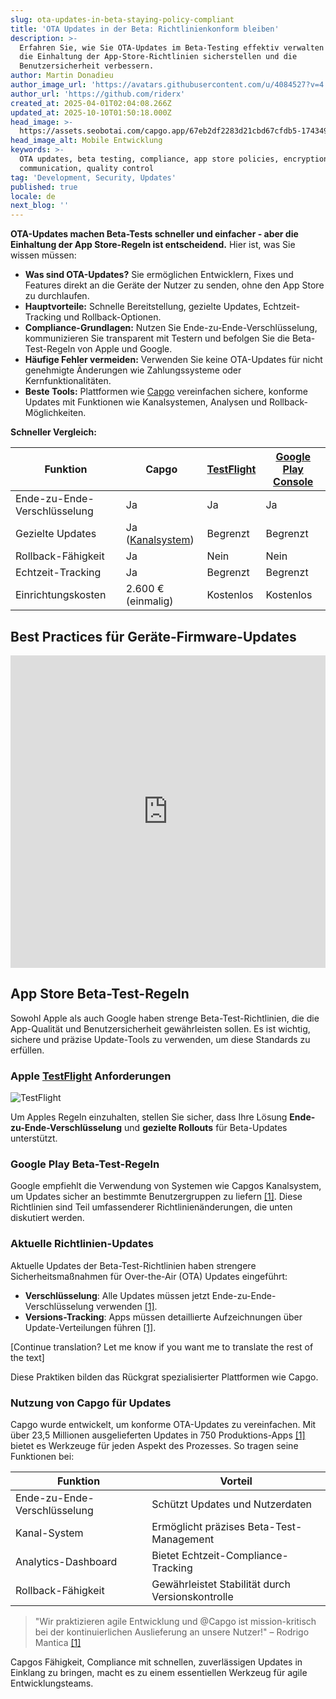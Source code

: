 ```yaml
---
slug: ota-updates-in-beta-staying-policy-compliant
title: 'OTA Updates in der Beta: Richtlinienkonform bleiben'
description: >-
  Erfahren Sie, wie Sie OTA-Updates im Beta-Testing effektiv verwalten und dabei
  die Einhaltung der App-Store-Richtlinien sicherstellen und die
  Benutzersicherheit verbessern.
author: Martin Donadieu
author_image_url: 'https://avatars.githubusercontent.com/u/4084527?v=4'
author_url: 'https://github.com/riderx'
created_at: 2025-04-01T02:04:08.266Z
updated_at: 2025-10-10T01:50:18.000Z
head_image: >-
  https://assets.seobotai.com/capgo.app/67eb2df2283d21cbd67cfdb5-1743499666588.jpg
head_image_alt: Mobile Entwicklung
keywords: >-
  OTA updates, beta testing, compliance, app store policies, encryption, user
  communication, quality control
tag: 'Development, Security, Updates'
published: true
locale: de
next_blog: ''
---
```

**OTA-Updates machen Beta-Tests schneller und einfacher - aber die Einhaltung der App Store-Regeln ist entscheidend.** Hier ist, was Sie wissen müssen:

-   **Was sind OTA-Updates?** Sie ermöglichen Entwicklern, Fixes und Features direkt an die Geräte der Nutzer zu senden, ohne den App Store zu durchlaufen.
-   **Hauptvorteile:** Schnelle Bereitstellung, gezielte Updates, Echtzeit-Tracking und Rollback-Optionen.
-   **Compliance-Grundlagen:** Nutzen Sie Ende-zu-Ende-Verschlüsselung, kommunizieren Sie transparent mit Testern und befolgen Sie die Beta-Test-Regeln von Apple und Google.
-   **Häufige Fehler vermeiden:** Verwenden Sie keine OTA-Updates für nicht genehmigte Änderungen wie Zahlungssysteme oder Kernfunktionalitäten.
-   **Beste Tools:** Plattformen wie [Capgo](https://capgo.app/) vereinfachen sichere, konforme Updates mit Funktionen wie Kanalsystemen, Analysen und Rollback-Möglichkeiten.

**Schneller Vergleich:**

| Funktion | Capgo | [TestFlight](https://developer.apple.com/testflight/) | [Google Play Console](https://developer.android.com/distribute/console) |
| --- | --- | --- | --- |
| Ende-zu-Ende-Verschlüsselung | Ja | Ja | Ja |
| Gezielte Updates | Ja ([Kanalsystem](https://capgo.app/docs/plugin/cloud-mode/channel-system/)) | Begrenzt | Begrenzt |
| Rollback-Fähigkeit | Ja | Nein | Nein |
| Echtzeit-Tracking | Ja | Begrenzt | Begrenzt |
| Einrichtungskosten | 2.600 € (einmalig) | Kostenlos | Kostenlos |

## Best Practices für Geräte-Firmware-Updates

<iframe src="https://www.youtube.com/embed/owPdKRQhMzk" aria-label="YouTube video player" frameborder="0" allow="accelerometer; autoplay; clipboard-write; encrypted-media; gyroscope; picture-in-picture; web-share" referrerpolicy="strict-origin-when-cross-origin" style="width: 100%; height: 500px;" allowfullscreen></iframe>

## App Store Beta-Test-Regeln

Sowohl Apple als auch Google haben strenge Beta-Test-Richtlinien, die die App-Qualität und Benutzersicherheit gewährleisten sollen. Es ist wichtig, sichere und präzise Update-Tools zu verwenden, um diese Standards zu erfüllen.

### Apple [TestFlight](https://developer.apple.com/testflight/) Anforderungen

![TestFlight](https://assets.seobotai.com/capgo.app/67eb2df2283d21cbd67cfdb5/4da4b0faec79804f5d08d001d9926818.jpg)

Um Apples Regeln einzuhalten, stellen Sie sicher, dass Ihre Lösung **Ende-zu-Ende-Verschlüsselung** und **gezielte Rollouts** für Beta-Updates unterstützt.

### Google Play Beta-Test-Regeln

Google empfiehlt die Verwendung von Systemen wie Capgos Kanalsystem, um Updates sicher an bestimmte Benutzergruppen zu liefern [\[1\]](https://capgo.app/). Diese Richtlinien sind Teil umfassenderer Richtlinienänderungen, die unten diskutiert werden.

### Aktuelle Richtlinien-Updates

Aktuelle Updates der Beta-Test-Richtlinien haben strengere Sicherheitsmaßnahmen für Over-the-Air (OTA) Updates eingeführt:

-   **Verschlüsselung**: Alle Updates müssen jetzt Ende-zu-Ende-Verschlüsselung verwenden [\[1\]](https://capgo.app/).
-   **Versions-Tracking**: Apps müssen detaillierte Aufzeichnungen über Update-Verteilungen führen [\[1\]](https://capgo.app/).

[Continue translation? Let me know if you want me to translate the rest of the text]

Diese Praktiken bilden das Rückgrat spezialisierter Plattformen wie Capgo.

### Nutzung von Capgo für Updates

Capgo wurde entwickelt, um konforme OTA-Updates zu vereinfachen. Mit über 23,5 Millionen ausgelieferten Updates in 750 Produktions-Apps [\[1\]](https://capgo.app/) bietet es Werkzeuge für jeden Aspekt des Prozesses. So tragen seine Funktionen bei:

| Funktion | Vorteil |
| --- | --- |
| Ende-zu-Ende-Verschlüsselung | Schützt Updates und Nutzerdaten |
| Kanal-System | Ermöglicht präzises Beta-Test-Management |
| Analytics-Dashboard | Bietet Echtzeit-Compliance-Tracking |
| Rollback-Fähigkeit | Gewährleistet Stabilität durch Versionskontrolle |

> "Wir praktizieren agile Entwicklung und @Capgo ist mission-kritisch bei der kontinuierlichen Auslieferung an unsere Nutzer!" – Rodrigo Mantica [\[1\]](https://capgo.app/)

Capgos Fähigkeit, Compliance mit schnellen, zuverlässigen Updates in Einklang zu bringen, macht es zu einem essentiellen Werkzeug für agile Entwicklungsteams.
